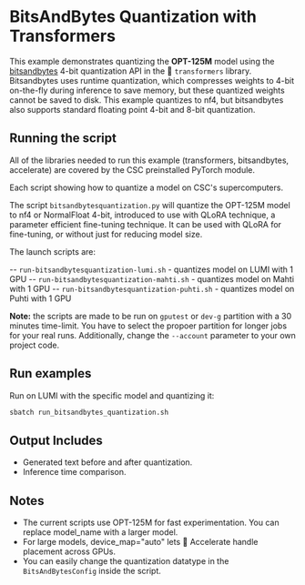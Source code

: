 # BitsAndBytes Quantization with Transformers

This example demonstrates quantizing the **OPT-125M** model using the [bitsandbytes](https://github.com/TimDettmers/bitsandbytes) 4-bit quantization API in the 🤗 `transformers` library. Bitsandbytes uses runtime quantization, which compresses weights to 4-bit on-the-fly during inference to save memory, but these quantized weights cannot be saved to disk. This example quantizes to nf4, but bitsandbytes also supports standard floating point 4-bit and 8-bit quantization.

## Running the script



All of the libraries needed to run this example (transformers, bitsandbytes, accelerate) are covered by the CSC preinstalled PyTorch module.

Each script showing how to quantize a model on CSC's supercomputers. 

The script `bitsandbytesquantization.py` will quantize the OPT-125M model to nf4 or NormalFloat 4-bit, introduced to use with QLoRA technique, a parameter efficient fine-tuning technique. It can be used with QLoRA for fine-tuning, or without just for reducing model size. 

The launch scripts are: 

-- `run-bitsandbytesquantization-lumi.sh` - quantizes model on LUMI with 1 GPU 
-- `run-bitsandbytesquantization-mahti.sh` - quantizes model on Mahti with 1 GPU
-- `run-bitsandbytesquantization-puhti.sh` - quantizes model on Puhti with 1 GPU

**Note:** the scripts are made to be run on `gputest` or `dev-g` partition with a 30 minutes time-limit. You have to select the propoer partition for longer jobs for your real runs. Additionally, change the `--account` parameter to your own project code. 

## Run examples 

Run on LUMI with the specific model and quantizing it: 

```bash
sbatch run_bitsandbytes_quantization.sh
```



## Output Includes

- Generated text before and after quantization.
- Inference time comparison.

## Notes

- The current scripts use OPT-125M for fast experimentation. You can replace model_name with a larger model.
- For large models, device_map="auto" lets 🤗 Accelerate handle placement across GPUs.
- You can easily change the quantization datatype in the `BitsAndBytesConfig` inside the script.
